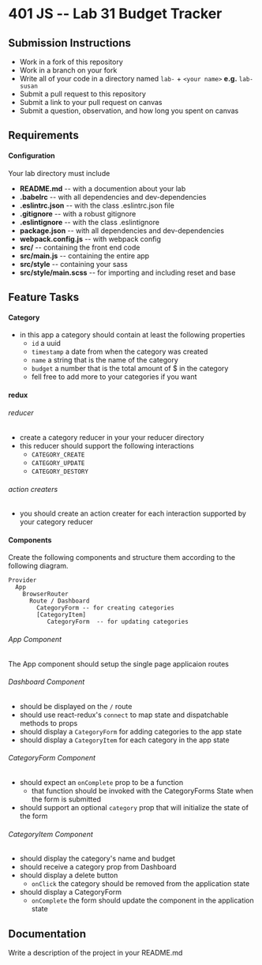 401 JS --  Lab 31 Budget Tracker
===

## Submission Instructions
  * Work in a fork of this repository
  * Work in a branch on your fork
  * Write all of your code in a directory named `lab-` + `<your name>` **e.g.** `lab-susan`
  * Submit a pull request to this repository
  * Submit a link to your pull request on canvas
  * Submit a question, observation, and how long you spent on canvas  
  
## Requirements  
#### Configuration  
Your lab directory must include  
* **README.md** -- with a documention about your lab
* **.babelrc** -- with all dependencies and dev-dependencies 
* **.eslintrc.json** -- with the class .eslintrc.json file
* **.gitignore** -- with a robust gitignore
* **.eslintignore** -- with the class .eslintignore
* **package.json** -- with all dependencies and dev-dependencies 
* **webpack.config.js** -- with webpack config
* **src/** -- containing the front end code
* **src/main.js** -- containing the entire app
* **src/style** -- containing your sass
* **src/style/main.scss** -- for importing and including reset and base

## Feature Tasks 
#### Category 
* in this app a category should contain at least the following properties
  * `id` a uuid
  * `timestamp` a date from when the category was created
  * `name` a string that is the name of the category
  * `budget` a number that is the total amount of $ in the category 
  * fell free to add more to your categories if you want

#### redux
###### reducer
* create a category reducer in your your reducer directory
* this reducer should support the following interactions 
  * `CATEGORY_CREATE`
  * `CATEGORY_UPDATE`
  * `CATEGORY_DESTORY`

###### action creaters
* you should create an action creater for each interaction supported by your category reducer

#### Components
Create the following components and structure them according to the following diagram.  
```
Provider
  App 
    BrowserRouter
      Route / Dashboard
        CategoryForm -- for creating categories
        [CategoryItem]
           CategoryForm  -- for updating categories
```

###### App Component 
The App component should setup the single page applicaion routes

###### Dashboard Component 
* should be displayed on the `/` route
* should use react-redux's `connect` to map state and dispatchable methods to props
* should display a `CategoryForm` for adding categories to the app state
* should display a `CategoryItem` for each category in the app state

###### CategoryForm Component
* should expect an `onComplete` prop to be a function
  * that function should be invoked with the CategoryForms State when the form is submitted
* should support an optional `category` prop that will initialize the state of the form

###### CategoryItem Component
* should display the category's name and budget
* should receive a category prop from Dashboard
* should display a delete button
  * `onClick` the category should be removed from the application state
* should display a CategoryForm  
  * `onComplete` the form should update the component in the application state

##  Documentation  
Write a description of the project in your README.md
